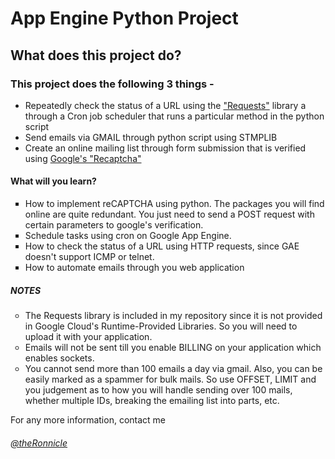 <h1>App Engine Python Project</h1>

<h2> What does this project do? </h2>

<h3>This project does the following 3 things -</h3>
<ul>
<li>Repeatedly check the status of a URL using the <a href="http://www.python-requests.org/en/latest/">"Requests"</a> library a through a Cron job scheduler that runs a particular method in the python script </li>
<li>Send emails via GMAIL through python script using STMPLIB </li>
<li>Create an online mailing list through form submission that is verified using <a href="https://www.google.com/recaptcha/intro/index.html">Google's "Recaptcha"</a></li>
</ul>
<h4>What will you learn?</h4>
<ul type = "square">
<li>How to implement reCAPTCHA using python. The packages you will find online are quite redundant. You just need to send a POST request with certain parameters to google's verification. </li>
<li>Schedule tasks using cron on Google App Engine.</li>
<li>How to check the status of a URL using HTTP requests, since GAE doesn't support ICMP or telnet.</li>
<li>How to automate emails through you web application</li>
</ul>
<h5>NOTES</h5>
<ul type = "circle">
<li>The Requests library is included in my repository since it is not provided in Google Cloud's Runtime-Provided Libraries. So you will need to upload it with your application.</li>
<li>Emails will not be sent till you enable BILLING on your application which enables sockets.</li>
<li>You cannot send more than 100 emails a day via gmail. Also, you can be easily marked as a spammer for bulk mails. So use OFFSET, LIMIT and you judgement as to how you will handle sending over 100 mails, whether multiple IDs, breaking the emailing list into parts, etc. </li>
</ul>

For any more information, contact me <a href="http://www.twitter.com/theRonnicle" target="_blank"><h6>@theRonnicle</h6></a>
